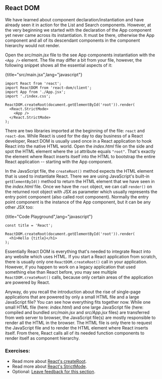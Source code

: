 ## React DOM

We have learned about component declaration/instantiation and have already seen it in action for the List and Search components. However, at the very beginning we started with the declaration of the App component yet never came across its instantiation. It must be there, otherwise the App component and all of its descendant components in the component hierarchy would not render.

Open the *src/main.jsx* file to the see App components instantiation with the `<App />` element. The file may differ a bit from your file, however, the following snippet shows all the essential aspects of it:

{title="src/main.jsx",lang="javascript"}
~~~~~~~
import React from 'react';
import ReactDOM from 'react-dom/client';
import App from './App.jsx';
import './index.css';

ReactDOM.createRoot(document.getElementById('root')).render(
  <React.StrictMode>
    <App />
  </React.StrictMode>
);
~~~~~~~

There are two libraries imported at the beginning of the file: `react` and `react-dom`. While React is used for the day to day business of a React developer, React DOM is usually used once in a React application to hook React into the native HTML world. Open the *index.html* file on the side and spot the HTML element where the `id` attribute equals `"root"`. That's exactly the element where React inserts itself into the HTML to bootstrap the entire React application -- starting with the App component.

In the JavaScript file, the  `createRoot()` method expects the HTML element that is used to instantiate React. There we are using JavaScript's built-in `getElementById()` method to return the HTML element that we have seen in the *index.html* file. Once we have the `root` object, we can call `render()` on the returned root object with JSX as parameter which usually represents the entry point component (also called root component). Normally the entry point component is the instance of the App component, but it can be any other JSX too:

{title="Code Playground",lang="javascript"}
~~~~~~~
const title = 'React';

ReactDOM.createRoot(document.getElementById('root')).render(
  <h1>Hello {title}</h1>
);
~~~~~~~

Essentially React DOM is everything that's needed to integrate React into any website which uses HTML. If you start a React application from scratch, there is usually only one `ReactDOM.createRoot()` call in your application. However, if you happen to work on a legacy application that used something else than React before, you may see multiple `ReactDOM.createRoot()` calls, because only certain areas of the application are powered by React.

Anyway, do you recall the introduction about the rise of single-page applications that are powered by only a small HTML file and a large JavaScript file? You can see how everything fits together now. While one small HTML file (here: *index.html*) and one large JavaScript file (here: compiled and bundled *src/main.jsx* and *src/App.jsx* files) are transferred from web server to browser, the JavaScript file(s) are mostly responsible to render all the HTML in the browser. The HTML file is only there to request the JavaScript file and to render the HTML element where React inserts itself. From there, React calls all of its needed function components to render itself as component hierarchy.

### Exercises:

* Read more about [React's createRoot](https://bit.ly/3vx3uT2).
* Read more about [React's StrictMode](https://bit.ly/48TUA0k).
* Optional: [Leave feedback for this section](https://forms.gle/zSqHUhmsuQ35vqoj9).